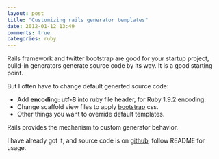 ```yaml
---
layout: post
title: "Customizing rails generator templates"
date: 2012-01-12 13:49
comments: true
categories: ruby
---
```


Rails framework and twitter bootstrap are good for your startup project, build-in generators generate source code by its way. It is  a good starting point. 

But I often have to change default generted source code:

+ Add **encoding: utf-8** into ruby file header, for Ruby 1.9.2 encoding.
+ Change scaffold view files to apply [bootstrap](http://twitter.github.com/bootstrap/) css.
+ Other things you want to override default templates.

Rails provides the mechanism to custom generator behavior.

I have already got it, and source code is on [github](https://github.com/qichunren/rails_generator_override_templates), follow README for usage.